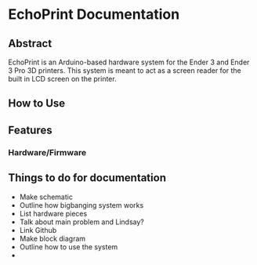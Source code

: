 # EchoPrint Documentation

## Abstract

EchoPrint is an Arduino-based hardware system for the Ender 3 and Ender 3 Pro 3D printers. This system is meant to act as a screen reader for the built in LCD screen on the printer. 
 
## How to Use 

## Features 

### Hardware/Firmware


## Things to do for documentation
- Make schematic 
- Outline how bigbanging system works
- List hardware pieces
- Talk about main problem and Lindsay? 
- Link Github 
- Make block diagram 
- Outline how to use the system
- 

